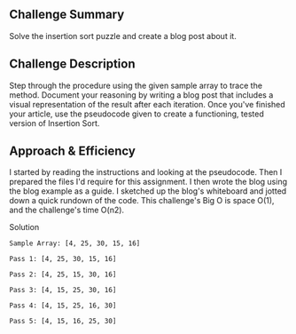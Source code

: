 ## Challenge Summary

Solve the insertion sort puzzle and create a blog post about it.


## Challenge Description

Step through the procedure using the given sample array to trace the method. Document your reasoning by writing a blog post that includes a visual representation of the result after each iteration. Once you've finished your article, use the pseudocode given to create a functioning, tested version of Insertion Sort.


## Approach & Efficiency

I started by reading the instructions and looking at the pseudocode. Then I prepared the files I'd require for this assignment. I then wrote the blog using the blog example as a guide. I sketched up the blog's whiteboard and jotted down a quick rundown of the code. This challenge's Big O is space O(1), and the challenge's time O(n2).

Solution

```
Sample Array: [4, 25, 30, 15, 16]

Pass 1: [4, 25, 30, 15, 16]

Pass 2: [4, 25, 15, 30, 16]

Pass 3: [4, 15, 25, 30, 16]

Pass 4: [4, 15, 25, 16, 30]

Pass 5: [4, 15, 16, 25, 30]
```
